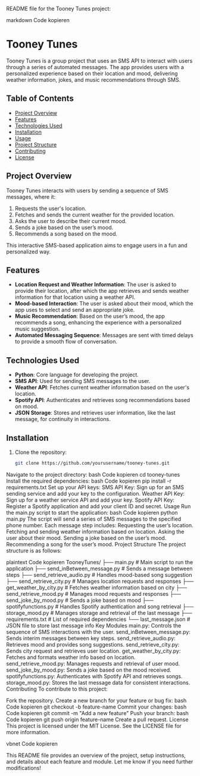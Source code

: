 README file for the Tooney Tunes project:

markdown
Code kopieren
# Tooney Tunes

Tooney Tunes is a group project that uses an SMS API to interact with users through a series of automated messages. The app provides users with a personalized experience based on their location and mood, delivering weather information, jokes, and music recommendations through SMS.

## Table of Contents
- [Project Overview](#project-overview)
- [Features](#features)
- [Technologies Used](#technologies-used)
- [Installation](#installation)
- [Usage](#usage)
- [Project Structure](#project-structure)
- [Contributing](#contributing)
- [License](#license)

## Project Overview
Tooney Tunes interacts with users by sending a sequence of SMS messages, where it:
1. Requests the user's location.
2. Fetches and sends the current weather for the provided location.
3. Asks the user to describe their current mood.
4. Sends a joke based on the user’s mood.
5. Recommends a song based on the mood.

This interactive SMS-based application aims to engage users in a fun and personalized way.

## Features
- **Location Request and Weather Information**: The user is asked to provide their location, after which the app retrieves and sends weather information for that location using a weather API.
- **Mood-based Interaction**: The user is asked about their mood, which the app uses to select and send an appropriate joke.
- **Music Recommendation**: Based on the user’s mood, the app recommends a song, enhancing the experience with a personalized music suggestion.
- **Automated Messaging Sequence**: Messages are sent with timed delays to provide a smooth flow of conversation.

## Technologies Used
- **Python**: Core language for developing the project.
- **SMS API**: Used for sending SMS messages to the user.
- **Weather API**: Fetches current weather information based on the user's location.
- **Spotify API**: Authenticates and retrieves song recommendations based on mood.
- **JSON Storage**: Stores and retrieves user information, like the last message, for continuity in interactions.

## Installation
1. Clone the repository:
   ```bash
   git clone https://github.com/yourusername/tooney-tunes.git
Navigate to the project directory:
bash
Code kopieren
cd tooney-tunes
Install the required dependencies:
bash
Code kopieren
pip install -r requirements.txt
Set up your API keys:
SMS API Key: Sign up for an SMS sending service and add your key to the configuration.
Weather API Key: Sign up for a weather service API and add your key.
Spotify API Key: Register a Spotify application and add your client ID and secret.
Usage
Run the main.py script to start the application:
bash
Code kopieren
python main.py
The script will send a series of SMS messages to the specified phone number. Each message step includes:
Requesting the user’s location.
Fetching and sending weather information based on location.
Asking the user about their mood.
Sending a joke based on the user’s mood.
Recommending a song for the user’s mood.
Project Structure
The project structure is as follows:

plaintext
Code kopieren
TooneyTunes/
├── main.py                        # Main script to run the application
├── send_inBetween_message.py      # Sends a message between steps
├── send_retrieve_audio.py         # Handles mood-based song suggestion
├── send_retrieve_city.py          # Manages location requests and responses
├── get_weather_by_city.py         # Fetches weather information based on city
├── send_retrieve_mood.py          # Manages mood requests and responses
├── send_joke_by_mood.py           # Sends a joke based on mood
├── spotifyfunctions.py            # Handles Spotify authentication and song retrieval
├── storage_mood.py                # Manages storage and retrieval of the last message
├── requirements.txt               # List of required dependencies
└── last_message.json              # JSON file to store last message info
Key Modules
main.py: Controls the sequence of SMS interactions with the user.
send_inBetween_message.py: Sends interim messages between key steps.
send_retrieve_audio.py: Retrieves mood and provides song suggestions.
send_retrieve_city.py: Sends city request and retrieves user location.
get_weather_by_city.py: Fetches and formats weather info based on location.
send_retrieve_mood.py: Manages requests and retrieval of user mood.
send_joke_by_mood.py: Sends a joke based on the mood received.
spotifyfunctions.py: Authenticates with Spotify API and retrieves songs.
storage_mood.py: Stores the last message data for consistent interactions.
Contributing
To contribute to this project:

Fork the repository.
Create a new branch for your feature or bug fix:
bash
Code kopieren
git checkout -b feature-name
Commit your changes:
bash
Code kopieren
git commit -m "Add a new feature"
Push your branch:
bash
Code kopieren
git push origin feature-name
Create a pull request.
License
This project is licensed under the MIT License. See the LICENSE file for more information.

vbnet
Code kopieren

This README file provides an overview of the project, setup instructions, and details about each feature and module. Let me know if you need further modifications!
